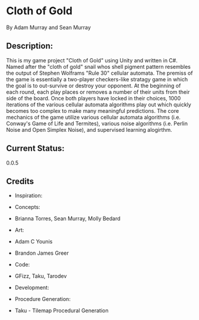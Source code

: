 # Cloth of Gold
By Adam Murray and Sean Murray

## Description:
This is my game project "Cloth of Gold" using Unity and written in C#. Named after the "cloth of gold" snail whos shell pigment pattern resembles the output of Stephen Wolframs "Rule 30" cellular automata. The premiss of the game is essentially a two-player checkers-like stratagy game in which the goal is to out-survive or destroy your opponent. At the beginning of each round, each play places or removes a number of their units from their side of the board. Once both players have locked in their choices, 1000 iterations of the various cellular automata algorithms play out which quickly becomes too complex to make many meaningful predictions. The core mechanics of the game utilize various cellular automata algorithms (i.e. Conway's Game of Life and Termites), various noise algorithms (i.e. Perlin Noise and Open Simplex Noise), and supervised learning alogirthm.

## Current Status:
0.0.5

## Credits
- Inspiration:

- Concepts: 
- Brianna Torres, Sean Murray, Molly Bedard

- Art:
- Adam C Younis
- Brandon James Greer

- Code:
- GFizz, Taku, Tarodev

- Development:

- Procedure Generation:
- Taku - Tilemap Procedural Generation
